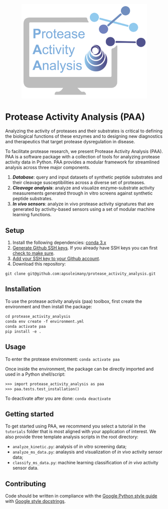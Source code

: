 <p align="center" >
  <img src="img/PAA_logo.png" alt="logo" width="400" />
</p>

# Protease Activity Analysis (PAA)
Analyzing the activity of proteases and their substrates is critical to defining the
biological functions of these enzymes and to designing new diagnostics and therapeutics
that target protease dysregulation in disease.

To facilitate protease research, we present Protease Activity Analysis (PAA). PAA is a software package with a collection of tools for analyzing protease activity data in Python. PAA provides a modular framework for streamlined analysis across three major components.  

1. _**Database**_: query and input datasets of synthetic peptide substrates and their cleavage susceptibilities across a diverse set of proteases. 
2. _**Cleavage analysis**_: analyze and visualize enzyme-substrate activity measurements generated through in vitro screens against synthetic peptide substrates. 
3. _**In vivo sensors**_: analyze in vivo protease activity signatures that are generated by activity-based sensors using a set of modular machine learning functions.

## Setup
1. Install the following dependencies: [conda 3.x](https://docs.conda.io/en/latest/miniconda.html)
2. [Generate Github SSH keys](https://help.github.com/en/github/authenticating-to-github/generating-a-new-ssh-key-and-adding-it-to-the-ssh-agent). If you already have SSH keys you can first [check to make sure](https://help.github.com/en/github/authenticating-to-github/checking-for-existing-ssh-keys).
3. [Add your SSH key to your Github account](https://help.github.com/en/github/authenticating-to-github/adding-a-new-ssh-key-to-your-github-account).
4. Download this repository: 
```
git clone git@github.com:apsoleimany/protease_activity_analysis.git
```

## Installation
To use the protease activity analysis (paa) toolbox, first create the environment and then install the package:
```
cd protease_activity_analysis
conda env create -f environment.yml
conda activate paa
pip install -e .
```

## Usage
To enter the protease environment: `conda activate paa`

Once inside the environment, the package can be directly imported and used in a Python shell/script: 
```
>>> import protease_activity_analysis as paa
>>> paa.tests.test_installation()
```

To deactivate after you are done: `conda deactivate`

## Getting started
To get started using PAA, we recommend you select a tutorial in the `tutorials` folder that is most aligned with your application of interest. We also provide three template analysis scripts in the root directory:
- `analyze_kinetic.py`: analysis of _in vitro_ screening data;
- `analyze_ms_data.py`: analaysis and visualization of _in vivo_ activity sensor data;
- `classify_ms_data.py`: machine learning classification of _in vivo_ activity sensor data. 

## Contributing
Code should be written in compliance with the [Google Python style guide](http://google.github.io/styleguide/pyguide.html) with [Google style docstrings](http://queirozf.com/entries/python-docstrings-reference-examples#google-style).
